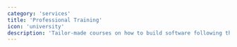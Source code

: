 ```yaml
---
category: 'services'
title: 'Professional Training'
icon: 'university'
description: 'Tailor-made courses on how to build software following the best practices of secure coding.'
---
```

